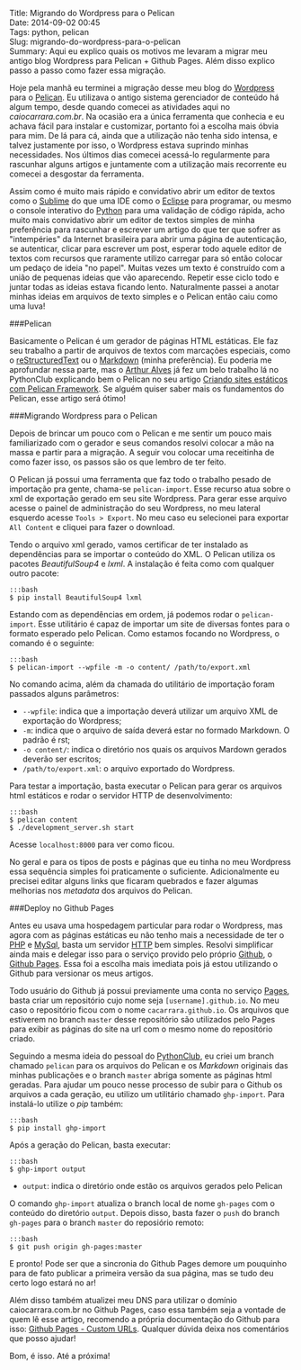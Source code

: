 Title: Migrando do Wordpress para o Pelican  
Date: 2014-09-02 00:45  
Tags: python, pelican  
Slug: migrando-do-wordpress-para-o-pelican  
Summary: Aqui eu explico quais os motivos me levaram a migrar meu antigo blog Wordpress para Pelican + Github Pages. Além disso explico passo a passo como fazer essa migração.


Hoje pela manhã eu terminei a migração desse meu blog do [Wordpress] para o [Pelican]. Eu utilizava o antigo 
sistema gerenciador de conteúdo há algum tempo, desde quando comecei as atividades aqui no _caiocarrara.com.br_. 
Na ocasião era a única ferramenta que conhecia e eu achava fácil para instalar e customizar, portanto foi a 
escolha mais óbvia para mim. De lá para cá, ainda que a utilização não tenha sido intensa, e talvez justamente por isso, 
o Wordpress estava suprindo minhas necessidades. Nos últimos dias comecei acessá-lo regularmente para rascunhar alguns 
artigos e juntamente com a utilização mais recorrente eu comecei a desgostar da ferramenta.  

Assim como é muito mais rápido e convidativo abrir um editor de textos como o [Sublime] do que uma IDE como o [Eclipse] para 
programar, ou mesmo o console interativo do [Python] para uma validação de código rápida, acho muito mais convidativo abrir um editor
de textos simples de minha preferência para rascunhar e escrever um artigo do que ter que sofrer as "intempéries" da Internet 
brasileira para abrir uma página de autenticação, se autenticar, clicar para escrever um post, esperar todo aquele editor 
de textos com recursos que raramente utilizo carregar para só então colocar um pedaço de ideia "no papel". Muitas vezes um 
texto é construído com a união de pequenas ideias que vão aparecendo. Repetir esse ciclo todo e juntar todas as ideias 
estava ficando lento. Naturalmente passei a anotar minhas ideias em arquivos de texto simples e o Pelican então caiu como 
uma luva!

###Pelican  

Basicamente o Pelican é um gerador de páginas HTML estáticas. Ele faz seu trabalho a partir de arquivos de textos com 
marcações especiais, como o [reStructuredText] ou o [Markdown] (minha preferência). Eu poderia me aprofundar nessa parte, 
mas o [Arthur Alves] já fez um belo trabalho lá no PythonClub explicando bem o Pelican no seu artigo [Criando sites estáticos 
com Pelican Framework]. Se alguém quiser saber mais os fundamentos do Pelican, esse artigo será ótimo!

###Migrando Wordpress para o Pelican  

Depois de brincar um pouco com o Pelican e me sentir um pouco mais familiarizado com o gerador e seus comandos resolvi 
colocar a mão na massa e partir para a migração. A seguir vou colocar uma receitinha de como fazer isso, os passos são os 
que lembro de ter feito.  

O Pelican já possui uma ferramenta que faz todo o trabalho pesado de importação pra gente, chama-se `pelican-import`. Esse 
recurso atua sobre o xml de exportação gerado em seu site Wordpress. Para gerar esse arquivo acesse o painel de administração 
do seu Wordpress, no meu lateral esquerdo acesse `Tools > Export`. No meu caso eu selecionei para exportar `All Content` e 
cliquei para fazer o download.  

Tendo o arquivo xml gerado, vamos certificar de ter instalado as dependências para se importar o conteúdo do XML. O Pelican 
utiliza os pacotes _BeautifulSoup4_ e _lxml_. A instalação é feita como com qualquer outro pacote:

    :::bash
    $ pip install BeautifulSoup4 lxml  

Estando com as dependências em ordem, já podemos rodar o `pelican-import`. Esse utilitário é capaz de importar um site 
de diversas fontes para o formato esperado pelo Pelican. Como estamos focando no Wordpress, o comando é o seguinte:  

    :::bash
    $ pelican-import --wpfile -m -o content/ /path/to/export.xml  

No comando acima, além da chamada do utilitário de importação foram passados alguns parâmetros:  

* `--wpfile`: indica que a importação deverá utilizar um arquivo XML de exportação do Wordpress;  
* `-m`: indica que o arquivo de saída deverá estar no formado Markdown. O padrão é rst;  
* `-o content/`: indica o diretório nos quais os arquivos Mardown gerados deverão ser escritos;  
* `/path/to/export.xml`: o arquivo exportado do Wordpress.  

Para testar a importação, basta executar o Pelican para gerar os arquivos html estáticos e rodar o servidor HTTP 
de desenvolvimento:  

    :::bash
    $ pelican content
    $ ./development_server.sh start  

Acesse `localhost:8000` para ver como ficou.  

No geral e para os tipos de posts e páginas que eu tinha no meu Wordpress essa sequência simples foi praticamente o 
suficiente. Adicionalmente eu precisei editar alguns links que ficaram quebrados e fazer algumas melhorias 
nos _metadata_ dos arquivos do Pelican.  

###Deploy no Github Pages  

Antes eu usava uma hospedagem particular para rodar o Wordpress, mas agora com as páginas estáticas eu não tenho mais 
a necessidade de ter o [PHP] e [MySql], basta um servidor [HTTP] bem simples. Resolvi simplificar ainda mais e  delegar isso 
para o serviço provido pelo próprio [Github], o [Github Pages]. Essa foi a escolha mais imediata pois já  estou utilizando 
o Github para versionar os meus artigos.  

Todo usuário do Github já possui previamente uma conta no serviço [Pages], basta criar um repositório cujo nome seja 
`[username].github.io`. No meu caso o repositório ficou com o nome `cacarrara.github.io`. Os arquivos que estiverem 
no branch `master` desse repositório são utilizados pelo Pages para exibir as páginas do site na url com o mesmo 
nome do repositório criado.  

Seguindo a mesma ideia do pessoal do [PythonClub], eu criei um branch chamado `pelican` para os arquivos do 
Pelican e os _Markdown_ originais das minhas publicações e o branch `master` abriga somente as páginas html geradas. Para 
ajudar um pouco nesse processo de subir para o Github os arquivos a cada geração, eu utilizo um utilitário chamado 
`ghp-import`. Para instalá-lo utilize o _pip_ também:  

    :::bash
    $ pip install ghp-import  

Após a geração do Pelican, basta executar:  

    :::bash
    $ ghp-import output  

* `output`: indica o diretório onde estão os arquivos gerados pelo Pelican  

O comando `ghp-import` atualiza o branch local de nome `gh-pages` com o conteúdo do diretório `output`. Depois disso, basta fazer 
o `push` do branch `gh-pages` para o branch `master` do reposiório remoto:  

    :::bash
    $ git push origin gh-pages:master  

E pronto! Pode ser que a sincronia do Github Pages demore um pouquinho para de fato publicar a primeira versão da sua página, 
mas se tudo deu certo logo estará no ar!

Além disso também atualizei meu DNS para utilizar o domínio caiocarrara.com.br no Github Pages, caso essa também seja a 
vontade de quem lê esse artigo, recomendo a própria documentação do Github para isso: [Github Pages - Custom URLs]. Qualquer 
dúvida deixa nos comentários que posso ajudar!  

Bom, é isso. Até a próxima! 


[Wordpress]:http://wordpress.org  
[Pelican]:http://getpelican.com  
[Sublime]:http://sublimetext.com  
[Eclipse]:http://eclipse.org  
[Python]:http://python.org  
[reStructuredText]:http://docutils.sourceforge.net/rst.html  
[Markdown]:http://daringfireball.net/projects/markdown/  
[Arthur Alves]:http://twitter.com/Arthur_4lves  
[PythonClub]:http://pythonclub.com.br
[Criando sites estáticos com Pelican Framework]:http://pythonclub.com.br/criando-sites-estaticos-com-pelican.html  
[PHP]:http://php.net  
[MySql]:http://mysql.com  
[HTTP]:http://en.wikipedia.org/wiki/Hypertext_Transfer_Protocol  
[Github]:http://github.com  
[Github Pages]:http://pages.github.com
[Pages]:http://pages.github.com  
[Github Pages - Custom URLs]:https://help.github.com/articles/setting-up-a-custom-domain-with-github-pages

